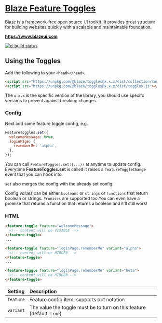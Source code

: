 # <a href="https://blaze-toggles.firebaseapp.com">Blaze Feature Toggles</a>

Blaze is a framework-free open source UI toolkit. It provides great structure for building websites quickly with a scalable and maintainable foundation.

**https://www.blazeui.com**

[![ci build status](https://img.shields.io/travis/BlazeUI/blaze.svg?style=for-the-badge&logo=travis)](https://travis-ci.org/BlazeUI/blaze)

## Using the Toggles

Add the following to your `<head></head>`.

```html
<script src="https://unpkg.com/@blaze/toggles@x.x.x/dist/collection/config.js"></script>
<script src="https://unpkg.com/@blaze/toggles@x.x.x/dist/toggles.js"></script>
```

The `x.x.x` is the specific version of the library, you should use specifc versions to prevent against breaking changes.

### Config

Next add some feature toggle config, e.g.

```js
FeatureToggles.set({
  welcomeMessage: true,
  loginPage: {
    rememberMe: 'alpha',
  },
});
```

You can call `FeatureToggles.set({...})` at anytime to update config. Everytime **FeatureToggles.set** is called it raises a `featureToggleChange` event that you can hook into.

`set` also merges the config with the already set config.

Config _values_ can be either `booleans` or `strings` or `functions` that return boolean or strings. `Promises` are supported too.You can even have a promise that returns a function that returns a boolean and it'll still work!

### HTML

```html
<feature-toggle feature="welcomeMessage">
  <!-- content will be VISIBLE -->
</feature-toggle>
...

<feature-toggle feature="loginPage.rememberMe" variant="alpha">
  <!-- content will be HIDDEN -->
</feature-toggle>
...

<feature-toggle feature="loginPage.rememberMe" variant="beta">
  <!-- content will be HIDDEN -->
</feature-toggle>
```

|  Setting  | Description                                                            |
| :-------: | :--------------------------------------------------------------------- |
| `feature` | Feature config item, supports dot notation                             |
| `variant` | The value the toggle must be to turn on this feature (default: `true`) |
